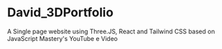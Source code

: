 # David_3DPortfolio
A Single page website using Three.JS, React and Tailwind CSS based on JavaScript Mastery's YouTube e Video
